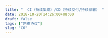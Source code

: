 ```yaml
---
title: "  CI（持续集成）/CD（持续交付/持续部署） "
date: 2018-10-20T14:26:00+08:00
draft: false
tags: ["网络协议"]
slug: "C6"
---
```




